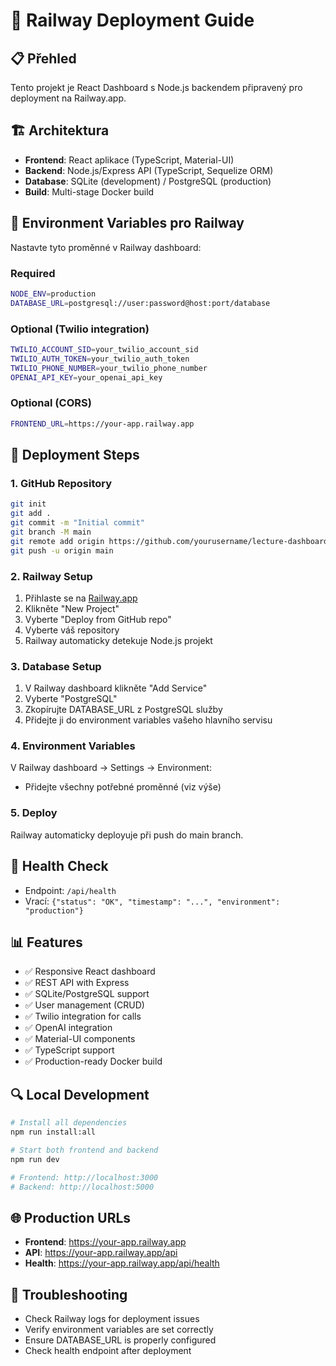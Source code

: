 # 🚀 Railway Deployment Guide

## 📋 Přehled
Tento projekt je React Dashboard s Node.js backendem připravený pro deployment na Railway.app.

## 🏗️ Architektura
- **Frontend**: React aplikace (TypeScript, Material-UI)
- **Backend**: Node.js/Express API (TypeScript, Sequelize ORM)
- **Database**: SQLite (development) / PostgreSQL (production)
- **Build**: Multi-stage Docker build

## 🔧 Environment Variables pro Railway

Nastavte tyto proměnné v Railway dashboard:

### Required
```bash
NODE_ENV=production
DATABASE_URL=postgresql://user:password@host:port/database
```

### Optional (Twilio integration)
```bash
TWILIO_ACCOUNT_SID=your_twilio_account_sid
TWILIO_AUTH_TOKEN=your_twilio_auth_token
TWILIO_PHONE_NUMBER=your_twilio_phone_number
OPENAI_API_KEY=your_openai_api_key
```

### Optional (CORS)
```bash
FRONTEND_URL=https://your-app.railway.app
```

## 🚀 Deployment Steps

### 1. GitHub Repository
```bash
git init
git add .
git commit -m "Initial commit"
git branch -M main
git remote add origin https://github.com/yourusername/lecture-dashboard.git
git push -u origin main
```

### 2. Railway Setup
1. Přihlaste se na [Railway.app](https://railway.app)
2. Klikněte "New Project"
3. Vyberte "Deploy from GitHub repo"
4. Vyberte váš repository
5. Railway automaticky detekuje Node.js projekt

### 3. Database Setup
1. V Railway dashboard klikněte "Add Service"
2. Vyberte "PostgreSQL"
3. Zkopírujte DATABASE_URL z PostgreSQL služby
4. Přidejte ji do environment variables vašeho hlavního servisu

### 4. Environment Variables
V Railway dashboard → Settings → Environment:
- Přidejte všechny potřebné proměnné (viz výše)

### 5. Deploy
Railway automaticky deployuje při push do main branch.

## 🏥 Health Check
- Endpoint: `/api/health`
- Vrací: `{"status": "OK", "timestamp": "...", "environment": "production"}`

## 📊 Features
- ✅ Responsive React dashboard
- ✅ REST API with Express
- ✅ SQLite/PostgreSQL support
- ✅ User management (CRUD)
- ✅ Twilio integration for calls
- ✅ OpenAI integration
- ✅ Material-UI components
- ✅ TypeScript support
- ✅ Production-ready Docker build

## 🔍 Local Development
```bash
# Install all dependencies
npm run install:all

# Start both frontend and backend
npm run dev

# Frontend: http://localhost:3000
# Backend: http://localhost:5000
```

## 🌐 Production URLs
- **Frontend**: https://your-app.railway.app
- **API**: https://your-app.railway.app/api
- **Health**: https://your-app.railway.app/api/health

## 🐛 Troubleshooting
- Check Railway logs for deployment issues
- Verify environment variables are set correctly
- Ensure DATABASE_URL is properly configured
- Check health endpoint after deployment 